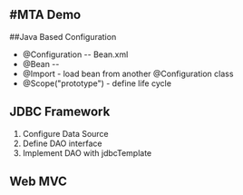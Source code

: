 #MTA Demo
---

##Java Based Configuration
* @Configuration -- Bean.xml
* @Bean -- <bean id ></bean>
* @Import - load bean from another @Configuration class
* @Scope("prototype") - define life cycle

## JDBC Framework 
1. Configure Data Source
2. Define DAO interface
3. Implement DAO with jdbcTemplate

## Web MVC